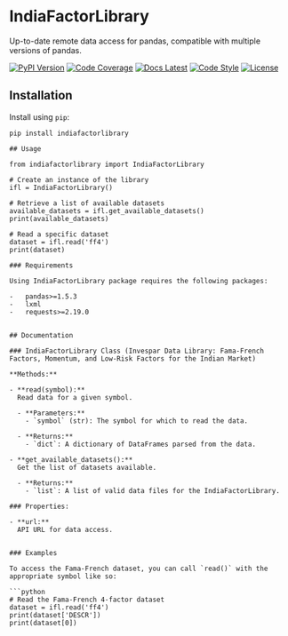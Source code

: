 # IndiaFactorLibrary

Up-to-date remote data access for pandas, compatible with multiple versions of pandas.

[![PyPI Version](https://img.shields.io/pypi/v/pandas-datareader.svg)](https://pypi.python.org/pypi/pandas-datareader/)
[![Code Coverage](https://codecov.io/gh/pydata/pandas-datareader/branch/master/graph/badge.svg)](https://codecov.io/gh/pydata/pandas-datareader)
[![Docs Latest](https://readthedocs.org/projects/pandas-datareader/badge/?version=latest)](https://pandas-datareader.readthedocs.io/en/latest/)
[![Code Style](https://img.shields.io/badge/code%20style-black-000000.svg)](https://github.com/psf/black)
[![License](https://img.shields.io/pypi/l/pandas-datareader)](https://pypi.org/project/pandas-datareader/)

## Installation

Install using `pip`:

```shell
pip install indiafactorlibrary

## Usage

from indiafactorlibrary import IndiaFactorLibrary

# Create an instance of the library
ifl = IndiaFactorLibrary()

# Retrieve a list of available datasets
available_datasets = ifl.get_available_datasets()
print(available_datasets)

# Read a specific dataset
dataset = ifl.read('ff4')
print(dataset)

### Requirements

Using IndiaFactorLibrary package requires the following packages:

-   pandas>=1.5.3
-   lxml
-   requests>=2.19.0


## Documentation

### IndiaFactorLibrary Class (Invespar Data Library: Fama-French Factors, Momentum, and Low-Risk Factors for the Indian Market)

**Methods:**

- **read(symbol):**  
  Read data for a given symbol.

  - **Parameters:**  
    - `symbol` (str): The symbol for which to read the data.

  - **Returns:**  
    - `dict`: A dictionary of DataFrames parsed from the data.

- **get_available_datasets():**  
  Get the list of datasets available.

  - **Returns:**  
    - `list`: A list of valid data files for the IndiaFactorLibrary.

### Properties:

- **url:**  
  API URL for data access.


### Examples

To access the Fama-French dataset, you can call `read()` with the appropriate symbol like so:

```python
# Read the Fama-French 4-factor dataset
dataset = ifl.read('ff4')
print(dataset['DESCR'])
print(dataset[0])

